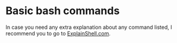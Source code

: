 # Basic bash commands

In case you need any extra explanation about any command listed, I recommend you to go to [ExplainShell.com](explainshell.com).
